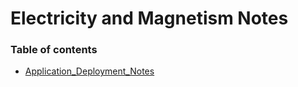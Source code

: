 # Electricity and Magnetism Notes

### Table of contents
- [Application_Deployment_Notes](./deployment.md)
